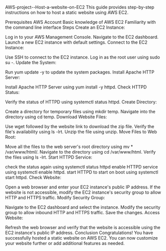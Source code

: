 AWS-project--Host-a-website-on-EC2
This guide provides step-by-step instructions on how to host a static website using AWS EC2.

Prerequisites
AWS Account
Basic knowledge of AWS EC2
Familiarity with the command line interface
Steps
Create an EC2 Instance:

Log in to your AWS Management Console.
Navigate to the EC2 dashboard.
Launch a new EC2 instance with default settings.
Connect to the EC2 Instance:

Use SSH to connect to the EC2 instance.
Log in as the root user using sudo su -.
Update the System:

Run yum update -y to update the system packages.
Install Apache HTTP Server:

Install Apache HTTP Server using yum install -y httpd.
Check HTTPD Status:

Verify the status of HTTPD using systemctl status httpd.
Create Directory:

Create a directory for temporary files using mkdir temp.
Navigate into the directory using cd temp.
Download Website Files:

Use wget followed by the website link to download the zip file.
Verify the file's availability using ls -lrt.
Unzip the file using unzip.
Move Files to Web Root:

Move all the files to the web server's root directory using mv * /var/www/html/.
Navigate to the directory using cd /var/www/html.
Verify the files using ls -lrt.
Start HTTPD Service:

check the status again using systemctl status httpd
enable HTTPD service using systemctl enable httpd.
start HTTPD to start on boot using systemctl start httpd.
Check Website:

Open a web browser and enter your EC2 instance's public IP address.
If the website is not accessible, modify the EC2 instance's security group to allow HTTP and HTTPS traffic.
Modify Security Group:

Navigate to the EC2 dashboard and select the instance.
Modify the security group to allow inbound HTTP and HTTPS traffic.
Save the changes.
Access Website:

Refresh the web browser and verify that the website is accessible using the EC2 instance's public IP address.
Conclusion
Congratulations! You have successfully hosted a static website on AWS EC2. You can now customize your website further or add additional features as needed.

